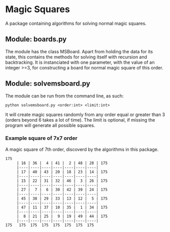 # Magic Squares
A package containing algorithms for solving normal magic squares.

## Module: boards.py
The module has the class MSBoard. Apart from holding the data for its state, this contains the methods for solving itself with recursion and backtracking.
It is instanciated with one parameter, with the value of an integer >=3, for constructing a board for normal magic square of this order.

## Module: solvemsboard.py
The module can be run from the command line, as such:

`python solvemsboard.py <order:int> <limit:int>`

It will create magic squares randomly from any order equal or greater than 3 (orders beyond 6 takes a lot of time). The limit is optional, if missing the program will generate all possible squares. 

### Example square of 7x7 order
A magic square of 7th order, discoverd by the algorithms in this package.

```
175
     | 16 | 36 |  4 | 41 |  2 | 48 | 28 | 175
     |----|----|----|----|----|----|----|
     | 17 | 40 | 43 | 20 | 18 | 23 | 14 | 175
     |----|----|----|----|----|----|----|
     | 15 | 22 | 31 | 32 | 46 |  3 | 26 | 175
     |----|----|----|----|----|----|----|
     | 27 |  7 |  6 | 30 | 42 | 39 | 24 | 175
     |----|----|----|----|----|----|----|
     | 45 | 38 | 29 | 33 | 13 | 12 |  5 | 175
     |----|----|----|----|----|----|----|
     | 47 | 11 | 37 | 10 | 35 |  1 | 34 | 175
     |----|----|----|----|----|----|----|
     |  8 | 21 | 25 |  9 | 19 | 49 | 44 | 175
     |----|----|----|----|----|----|----|
175   175  175  175  175  175  175  175
```